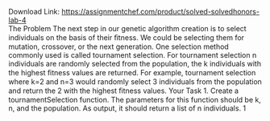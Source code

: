Download Link: https://assignmentchef.com/product/solved-solvedhonors-lab-4
<br>
The Problem The next step in our genetic algorithm creation is to select individuals on the basis of their ﬁtness. We could be selecting them for mutation, crossover, or the next generation. One selection method commonly used is called tournament selection. For tournament selection n individuals are randomly selected from the population, the k individuals with the highest ﬁtness values are returned. For example, tournament selection where k=2 and n=3 would randomly select 3 individuals from the population and return the 2 with the highest ﬁtness values. Your Task 1. Create a tournamentSelection function. The parameters for this function should be k, n, and the population. As output, it should return a list of n individuals. 1